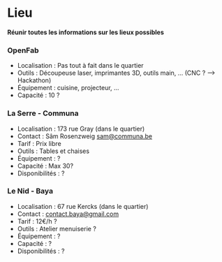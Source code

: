 # Lieu
**Réunir toutes les informations sur les lieux possibles**

### OpenFab
- Localisation : Pas tout à fait dans le quartier
- Outils : Découpeuse laser, imprimantes 3D, outils main, ... (CNC ? --> Hackathon)
- Équipement : cuisine, projecteur, ...
- Capacité : 10 ?

### La Serre - Communa
- Localisation : 173 rue Gray (dans le quartier)
- Contact : Sâm Rosenzweig sam@communa.be
- Tarif : Prix libre
- Outils : Tables et chaises
- Équipement : ?
- Capacité : Max 30?
- Disponibilités : ?

### Le Nid - Baya
- Localisation : 67 rue Kercks (dans le quartier)
- Contact : contact.baya@gmail.com
- Tarif : 12€/h ?
- Outils : Atelier menuiserie ?
- Équipement : ?
- Capacité : ?
- Disponibilités : ?
